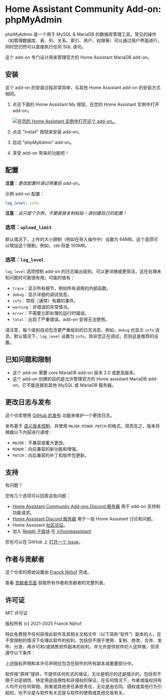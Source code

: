# Home Assistant Community Add-on: phpMyAdmin

phpMyAdmin 是一个用于 MySQL & MariaDB 的数据库管理工具。常见的操作（如管理数据库、表、列、关系、索引、用户、权限等）可以通过用户界面进行，同时您仍然可以直接执行任何 SQL 语句。

这个 add-on 专门设计用来管理官方的 Home Assistant MariaDB add-on。

## 安装

这个 add-on 的安装过程非常简单，与其他 Home Assistant add-on 的安装方式相同。

1. 点击下面的 Home Assistant My 按钮，在您的 Home Assistant 实例中打开 add-on。

   [![在您的 Home Assistant 实例中打开这个 add-on。][addon-badge]][addon]

1. 点击 "Install" 按钮来安装 add-on。
1. 启动 "phpMyAdmin" add-on。
1. 享受 add-on 带来的功能吧！

## 配置

**注意**：_更改配置时请记得重启 add-on。_

示例 add-on 配置：

```yaml
log_level: info
```

**注意**：_这只是个示例，不要直接复制粘贴！请创建自己的配置！_

### 选项：`upload_limit`

默认情况下，上传的大小限制（例如在导入操作中）设置为 64MB。这个选项可以增加这个限制，例如，`100` 将是 100MB。

### 选项：`log_level`

`log_level` 选项控制 add-on 的日志输出级别，可以更详细或更简洁，这在处理未知问题时可能很有用。可能的值有：

- `trace`：显示所有细节，例如所有调用的内部函数。
- `debug`：显示详细的调试信息。
- `info`：常规（通常）有趣的事件。
- `warning`：非错误的异常情况。
- `error`：不需要立即处理的运行时错误。
- `fatal`：出现了严重错误。add-on 变得无法使用。

请注意，每个级别自动包含更严重级别的日志消息，例如，`debug` 也显示 `info` 消息。默认情况下，`log_level` 设置为 `info`，除非您正在调试，否则这是推荐的设置。

## 已知问题和限制

- 这个 add-on 需要 core MariaDB add-on 版本 2.0 或更高版本。
- 这个 add-on 创建的目的是允许管理官方的 Home assistant MariaDB add-on。它不能连接到其他 MySQL 或 MariaDB 服务器。

## 更改日志与发布

这个仓库使用 [GitHub 的发布][releases] 功能来维护一个更改日志。

发布基于 [语义版本控制][semver]，并使用 `MAJOR.MINOR.PATCH` 的格式。简而言之，版本将根据以下内容进行递增：

- `MAJOR`：不兼容或重大更改。
- `MINOR`：向后兼容的新功能和增强。
- `PATCH`：向后兼容的补丁和软件包更新。

## 支持

有问题？

您有几个选项可以回答这些问题：

- [Home Assistant Community Add-ons Discord 服务器][discord] 用于 add-on 支持和功能请求。
- [Home Assistant Discord 服务器][discord-ha] 用于一般 Home Assistant 讨论和问题。
- Home Assistant [社区论坛][forum]。
- 加入 [Reddit 子版块][reddit] 在 [/r/homeassistant][reddit]

您也可以在 GitHub 上 [打开一个 issue][issue]。

## 作者与贡献者

这个仓库的原始设置由 [Franck Nijhof][frenck] 完成。

查看 [贡献者页面][contributors] 获取所有作者和贡献者的完整列表。

## 许可证

MIT 许可证

版权所有 (c) 2021-2025 Franck Nijhof

特此免费授予任何获得此软件及其相关文档文件（以下简称“软件”）副本的人，在不受限制的情况下处理此软件的权利，包括但不限于使用、复制、修改、合并、发布、分发、再许可和/或销售软件副本的权利，并允许提供软件的人这样做，但须遵守以下条件：

上述版权声明和本许可声明应包含在软件的所有副本或重要部分中。

软件按“原样”提供，不提供任何形式的保证，无论是明示的还是暗示的，包括但不限于对适销性、特定用途适用性和非侵权的保证。在任何情况下，作者或版权持有人均不对任何索赔、损害或其他责任承担责任，无论是由合同、侵权或其他行为引起的，也不论是与软件有关还是与软件的使用或其他交易有关。

[addon-badge]: https://my.home-assistant.io/badges/supervisor_addon.svg
[addon]: https://my.home-assistant.io/redirect/supervisor_addon/?addon=a0d7b954_phpmyadmin&repository_url=https%3A%2F%2Fgithub.com%2Fhassio-addons%2Frepository
[contributors]: https://github.com/hassio-addons/addon-phpmyadmin/graphs/contributors
[discord-ha]: https://discord.gg/c5DvZ4e
[discord]: https://discord.me/hassioaddons
[forum]: https://community.home-assistant.io/t/home-assistant-community-add-on-phpmyadmin/171729?u=frenck
[frenck]: https://github.com/frenck
[issue]: https://github.com/hassio-addons/addon-phpmyadmin/issues
[reddit]: https://reddit.com/r/homeassistant
[releases]: https://github.com/hassio-addons/addon-phpmyadmin/releases
[semver]: https://semver.org/spec/v2.0.0.html